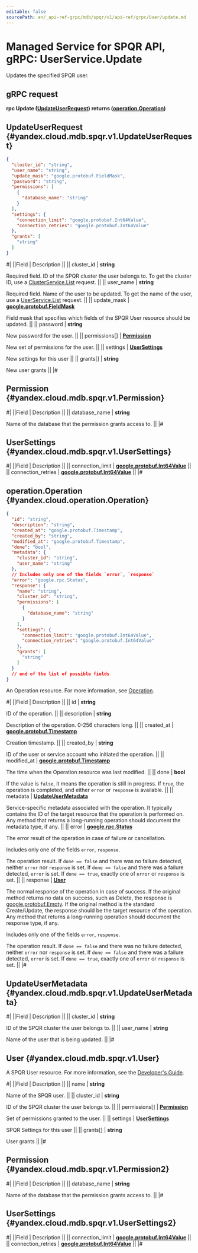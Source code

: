 ```yaml
---
editable: false
sourcePath: en/_api-ref-grpc/mdb/spqr/v1/api-ref/grpc/User/update.md
---
```


# Managed Service for SPQR API, gRPC: UserService.Update

Updates the specified SPQR user.

## gRPC request

**rpc Update ([UpdateUserRequest](#yandex.cloud.mdb.spqr.v1.UpdateUserRequest)) returns ([operation.Operation](#yandex.cloud.operation.Operation))**

## UpdateUserRequest {#yandex.cloud.mdb.spqr.v1.UpdateUserRequest}

```json
{
  "cluster_id": "string",
  "user_name": "string",
  "update_mask": "google.protobuf.FieldMask",
  "password": "string",
  "permissions": [
    {
      "database_name": "string"
    }
  ],
  "settings": {
    "connection_limit": "google.protobuf.Int64Value",
    "connection_retries": "google.protobuf.Int64Value"
  },
  "grants": [
    "string"
  ]
}
```

#|
||Field | Description ||
|| cluster_id | **string**

Required field. ID of the SPQR cluster the user belongs to.
To get the cluster ID, use a [ClusterService.List](/docs/managed-spqr/api-ref/grpc/Cluster/list#List) request. ||
|| user_name | **string**

Required field. Name of the user to be updated.
To get the name of the user, use a [UserService.List](/docs/managed-spqr/api-ref/grpc/User/list#List) request. ||
|| update_mask | **[google.protobuf.FieldMask](https://developers.google.com/protocol-buffers/docs/reference/csharp/class/google/protobuf/well-known-types/field-mask)**

Field mask that specifies which fields of the SPQR User resource should be updated. ||
|| password | **string**

New password for the user. ||
|| permissions[] | **[Permission](#yandex.cloud.mdb.spqr.v1.Permission)**

New set of permissions for the user. ||
|| settings | **[UserSettings](#yandex.cloud.mdb.spqr.v1.UserSettings)**

New settings for this user ||
|| grants[] | **string**

New user grants ||
|#

## Permission {#yandex.cloud.mdb.spqr.v1.Permission}

#|
||Field | Description ||
|| database_name | **string**

Name of the database that the permission grants access to. ||
|#

## UserSettings {#yandex.cloud.mdb.spqr.v1.UserSettings}

#|
||Field | Description ||
|| connection_limit | **[google.protobuf.Int64Value](https://developers.google.com/protocol-buffers/docs/reference/csharp/class/google/protobuf/well-known-types/int64-value)** ||
|| connection_retries | **[google.protobuf.Int64Value](https://developers.google.com/protocol-buffers/docs/reference/csharp/class/google/protobuf/well-known-types/int64-value)** ||
|#

## operation.Operation {#yandex.cloud.operation.Operation}

```json
{
  "id": "string",
  "description": "string",
  "created_at": "google.protobuf.Timestamp",
  "created_by": "string",
  "modified_at": "google.protobuf.Timestamp",
  "done": "bool",
  "metadata": {
    "cluster_id": "string",
    "user_name": "string"
  },
  // Includes only one of the fields `error`, `response`
  "error": "google.rpc.Status",
  "response": {
    "name": "string",
    "cluster_id": "string",
    "permissions": [
      {
        "database_name": "string"
      }
    ],
    "settings": {
      "connection_limit": "google.protobuf.Int64Value",
      "connection_retries": "google.protobuf.Int64Value"
    },
    "grants": [
      "string"
    ]
  }
  // end of the list of possible fields
}
```

An Operation resource. For more information, see [Operation](/docs/api-design-guide/concepts/operation).

#|
||Field | Description ||
|| id | **string**

ID of the operation. ||
|| description | **string**

Description of the operation. 0-256 characters long. ||
|| created_at | **[google.protobuf.Timestamp](https://developers.google.com/protocol-buffers/docs/reference/google.protobuf#timestamp)**

Creation timestamp. ||
|| created_by | **string**

ID of the user or service account who initiated the operation. ||
|| modified_at | **[google.protobuf.Timestamp](https://developers.google.com/protocol-buffers/docs/reference/google.protobuf#timestamp)**

The time when the Operation resource was last modified. ||
|| done | **bool**

If the value is `false`, it means the operation is still in progress.
If `true`, the operation is completed, and either `error` or `response` is available. ||
|| metadata | **[UpdateUserMetadata](#yandex.cloud.mdb.spqr.v1.UpdateUserMetadata)**

Service-specific metadata associated with the operation.
It typically contains the ID of the target resource that the operation is performed on.
Any method that returns a long-running operation should document the metadata type, if any. ||
|| error | **[google.rpc.Status](https://cloud.google.com/tasks/docs/reference/rpc/google.rpc#status)**

The error result of the operation in case of failure or cancellation.

Includes only one of the fields `error`, `response`.

The operation result.
If `done == false` and there was no failure detected, neither `error` nor `response` is set.
If `done == false` and there was a failure detected, `error` is set.
If `done == true`, exactly one of `error` or `response` is set. ||
|| response | **[User](#yandex.cloud.mdb.spqr.v1.User)**

The normal response of the operation in case of success.
If the original method returns no data on success, such as Delete,
the response is [google.protobuf.Empty](https://developers.google.com/protocol-buffers/docs/reference/google.protobuf#google.protobuf.Empty).
If the original method is the standard Create/Update,
the response should be the target resource of the operation.
Any method that returns a long-running operation should document the response type, if any.

Includes only one of the fields `error`, `response`.

The operation result.
If `done == false` and there was no failure detected, neither `error` nor `response` is set.
If `done == false` and there was a failure detected, `error` is set.
If `done == true`, exactly one of `error` or `response` is set. ||
|#

## UpdateUserMetadata {#yandex.cloud.mdb.spqr.v1.UpdateUserMetadata}

#|
||Field | Description ||
|| cluster_id | **string**

ID of the SPQR cluster the user belongs to. ||
|| user_name | **string**

Name of the user that is being updated. ||
|#

## User {#yandex.cloud.mdb.spqr.v1.User}

A SPQR User resource. For more information, see the
[Developer's Guide](/docs/managed-spqr/concepts).

#|
||Field | Description ||
|| name | **string**

Name of the SPQR user. ||
|| cluster_id | **string**

ID of the SPQR cluster the user belongs to. ||
|| permissions[] | **[Permission](#yandex.cloud.mdb.spqr.v1.Permission2)**

Set of permissions granted to the user. ||
|| settings | **[UserSettings](#yandex.cloud.mdb.spqr.v1.UserSettings2)**

SPQR Settings for this user ||
|| grants[] | **string**

User grants ||
|#

## Permission {#yandex.cloud.mdb.spqr.v1.Permission2}

#|
||Field | Description ||
|| database_name | **string**

Name of the database that the permission grants access to. ||
|#

## UserSettings {#yandex.cloud.mdb.spqr.v1.UserSettings2}

#|
||Field | Description ||
|| connection_limit | **[google.protobuf.Int64Value](https://developers.google.com/protocol-buffers/docs/reference/csharp/class/google/protobuf/well-known-types/int64-value)** ||
|| connection_retries | **[google.protobuf.Int64Value](https://developers.google.com/protocol-buffers/docs/reference/csharp/class/google/protobuf/well-known-types/int64-value)** ||
|#